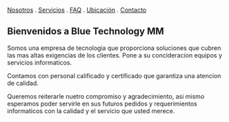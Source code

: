 [Nosotros](./nosotros.md) . [Servicios](./servicios.md) . [FAQ](FAQ.md) . [Ubicación](ubicacion.md) . [Contacto](./contacto.md)

## Bienvenidos a Blue Technology MM
Somos una empresa de tecnologia que proporciona soluciones que cubren las mas altas exigencias de los clientes.
Pone a su concideracion equipos y servicios informaticos.

Contamos con personal calificado y certificado que garantiza una atencion de calidad.

Queremos reiterarle nuetro compromiso y agradecimiento, asi mismo esperamos poder servirle en sus futuros pedidos y requerimientos informaticos con la calidad y el servicio que usted merece.


